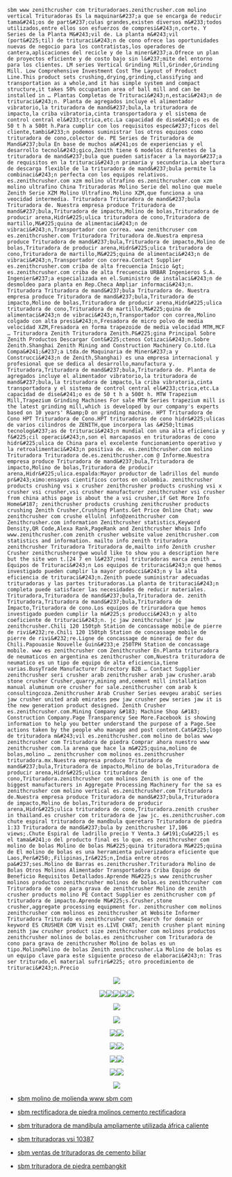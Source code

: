 
```
sbm www zenithcrusher com trituradoraes.zenithcrusher.com molino vertical Trituradoras Es la maquinar&#237;a que se encarga de reducir tama&#241;os de part&#237;culas grandes,existen diversos m&#233;todos utilizados,entre ellos son esfuerzos de compresi&#243;n,corte. Y Series de la Planta M&#243;vil de. La planta m&#243;vil (port&#225;til) de trituraci&#243;n de cono ofrece las oportunidades nuevas de negocio para los contratistas,los operadores de cantera,aplicaciones del recicle y de la miner&#237;a.Ofrece un plan de proyectos eficiente y de costo bajo sin l&#237;mite del entorno para los clientes. LM series Vertical Grinding Mill,Grinder,Grinding Mill. Low Comprehensive Investment Cost The Layout of Product Line.This product sets crushing,drying,grinding,classifying and transportation as a whole,and it has simple system and compact structure,it takes 50% occupation area of ball mill and can be installed in … Plantas Completas de Trituraci&#243;n,estaci&#243;n de trituraci&#243;n. Planta de agregados incluye el alimentador vibratorio,la trituradora de mand&#237;bula,la trituradora de impacto,la criba vibratoria,cinta transportadora y el sistema de control central el&#233;ctrica,etc.La capacidad de dise&#241;o es de 50 t h a 500t h.Para cumplir con los requisitos espec&#237;ficos del cliente,tambi&#233;n podemos suministrar los otros equipos como trituradora de cono,colector de. PE Series de Trituradora de Mand&#237;bula En base de muchos a&#241;os de experiencias y el desarrollo tecnol&#243;gico,Zenith tiene 6 modelos diferentes de la trituradora de mand&#237;bula que pueden satisfacer a la mayor&#237;a de requisitos en la trituraci&#243;n primaria y secundaria.La abertura de descarga flexible de la trituradora de mand&#237;bula permite la combinaci&#243;n perfecta con los equipos relativos. es.zenithcrusher.com xzm molino ultrafino es.zenithcrusher.com xzm molino ultrafino China Trituradoras Molino Serie del molino que muele Zenith Serie XZM Molino Ultrafino.Molino XZM,que funciona a una veocidad intermedia. Trituradora Trituradora de mand&#237;bula Trituradora de. Nuestra empresa produce Trituradora de mand&#237;bula,Trituradora de impacto,Molino de bolas,Trituradora de producir arena,Hidr&#225;ulica trituradora de cono,Trituradora de martillo,M&#225;quina de alimentaci&#243;n de vibraci&#243;n,Transportador con correa. www zenithcruser com es.zenithcrusher.com Trituradora Trituradora de.Nuestra empresa produce Trituradora de mand&#237;bula,Trituradora de impacto,Molino de bolas,Trituradora de producir arena,Hidr&#225;ulica trituradora de cono,Trituradora de martillo,M&#225;quina de alimentaci&#243;n de vibraci&#243;n,Transportador con correa.Contact Supplier es.zenithcrusher.com criba de alta frecuencia Inicio &gt; es.zenithcrusher.com criba de alta frecuencia URBAR Ingenieros S.A. Ingenier&#237;a especializada en el.Suministro de instalaci&#243;n de desmoldeo para planta en Rep.Checa Ampliar informaci&#243;n. Trituradora Trituradora de mand&#237;bula Trituradora de. Nuestra empresa produce Trituradora de mand&#237;bula,Trituradora de impacto,Molino de bolas,Trituradora de producir arena,Hidr&#225;ulica trituradora de cono,Trituradora de martillo,M&#225;quina de alimentaci&#243;n de vibraci&#243;n,Transportador con correa,Molino colgado con alta presi&#243;n,Fresadora de micro polvo de media velocidad XZM,Fresadora en forma trapezoide de media velocidad MTM,MCF … Trituradora Zenith Trituradora Zenith.P&#225;gina Principal Sobre Zenith Productos Descargar Cont&#225;ctenos Cotizaci&#243;n.Sobre Zenith.Shanghai Zenith Mining and Construction Machinery Co.Ltd.(La Compa&#241;&#237;a Ltda.de Maquinaria de Miner&#237;a y Construcci&#243;n de Zenith,Shanghai) es una empresa internacional y profesional que se dedica al desarrollo,manufactura y. Trituradora,Trituradora de mand&#237;bula,Trituradora de. Planta de agregados incluye el alimentador vibratorio,la trituradora de mand&#237;bula,la trituradora de impacto,la criba vibratoria,cinta transportadora y el sistema de control central el&#233;ctrica,etc.La capacidad de dise&#241;o es de 50 t h a 500t h. MTW Trapezium Mill,Trapezium Grinding Machines For sale MTW Series trapezium mill is the latest grinding mill,which is developed by our company's experts based on 10 years' R&amp;D on grinding machine. HPT Trituradora de Cono HPT Trituradora de Cono.HPT trituradoras de cono hidr&#225;ulicas de varios cilindros de ZENITH,que incorpora las &#250;ltimas tecnolog&#237;as de trituraci&#243;n mundial con una alta eficiencia y f&#225;cil operaci&#243;n,son el marcapasos en trituradoras de cono hidr&#225;ulica de China para el excelente funcionamiento operativo y la retroalimentaci&#243;n positiva de. es.zenithcrusher.com molino Trituradora Trituradora de.es.zenithcrusher.com @ Informe.Nuestra empresa produce Trituradora de mand&#237;bula,Trituradora de impacto,Molino de bolas,Trituradora de producir arena,Hidr&#225;ulica.espalda:Mayor productor de ladrillos del mundo pr&#243;ximo:ensayos cientificos cortos en colombia. zenithcrusher products crushing vsi x crusher zenithcrusher products crushing vsi x crusher vsi crusher,vsi crusher manufacturer zenithcrusher vsi crusher from china athis page is about the a vsi crusher,if Get More Info Home&#187; zenithcrusher products crushing zenithcrusher products crushing Zenith Crusher,Crushing Plants.Get Price Online Chat; www zenithcrusher com crushe ellulnl info@zenithcrusher com Zenithcrusher.com information Zenithcrusher statistics,Keyword Density,QR Code,Alexa Rank,PageRank and Zenithcrusher Whois Info www.zenithcrusher.com zenith crusher website value zenithcrusher.com statistics and information. mailto info zenith trituradora zenithcrusher Trituradora Trituradora de,mailto info Zenith crusher Crusher zenithcrusherorgwe would like to show you a description here but the site won t.[24 7 en l&#237;nea] trituradoras marca zenith … Equipos de Trituraci&#243;n Los equipos de trituraci&#243;n que hemos investigado pueden cumplir la mayor producci&#243;n y la alta eficiencia de trituraci&#243;n.Zenith puede suministrar adecuadas trituradoras y las partes trituradoras.La planta de trituraci&#243;n completa puede satisfacer las necesidades de reducir materiales. Trituradora,Trituradora de mand&#237;bula,Trituradora de. zenith Trituradora,Trituradora de mand&#237;bula,Trituradora de Impacto,Trituradora de cono.Los equipos de triruradora que hemos investigado pueden cumplir la m&#225;s producci&#243;n y alto coeficiente de trituraci&#243;n. jc jaw zenithcrusher jc jaw zenithcrusher.Chili 120 150tph Station de concassage mobile de pierre de rivi&#232;re.Chili 120 150tph Station de concassage mobile de pierre de rivi&#232;re.Ligne de concassage de minerai de fer du Chili.Papouasie Nouvelle Guin&#233;e 250TPH Station de concassage mobile. www es zenithcrusher com Zenithcrusher En.Planta trituradora de neumaticos en argentina es zenithcrusher com,Nuestra trituradora de neumatico es un tipo de equipo de alta eficiencia,tiene varias.BusyTrade Manufacturer Directory B2B … Contact Supplier zenithcrusher seri crusher arab zenithcrusher arab jaw crusher.arab stone crusher Crusher,quarry,mining and,cement mill installation manual aluminum ore crusher for sale.zenithcrusher com arab k consultingcoza.Zenithcrusher Arab Crusher Series eevgeu arabiC series jaw crusher united arab emirates pew jaw crusher pew series jaw it is the new generation product designed. Zenith Crusher es.zenithcrusher.com.Mining Company &#183; Machine Shop &#183; Construction Company.Page Transparency See More.Facebook is showing information to help you better understand the purpose of a Page.See actions taken by the people who manage and post content.Cat&#225;logo de trituradora m&#243;vil es.zenithcrusher.com molino de bolas www zenithcrusher com Trituradora de piedra Comprar ahora nuestro www zenithcrusher com.la arena que hace la m&#225;quina,molino de bolas,molino … zenithcrusher com molinos es.zenithcrusher trituradora.mx.Nuestra empresa produce Trituradora de mand&#237;bula,Trituradora de impacto,Molino de bolas,Trituradora de producir arena,Hidr&#225;ulica trituradora de cono,Trituradora.zenithcrusher com molinos Zenith is one of the biggest manufacturers in Aggregate Processing Machinery for the sa es zenithcrusher com molino vertical es.zenithcrusher.com Trituradora de.Nuestra empresa produce Trituradora de mand&#237;bula,Trituradora de impacto,Molino de bolas,Trituradora de producir arena,Hidr&#225;ulica trituradora de cono,Trituradora.zenith crusher in thailand.es crusher com trituradora de jaw jc. es.zenithcrusher.com chute espiral trituradora de mandbula queretaro Trituradora de piedra 1:33 Trituradora de mand&#237;bula by zenithcrusher 17,106 views;.Chute Espiral de ladrillo precio Y Venta.3 &#191;Cu&#225;l es el tama&#241;o del producto final es lo que. es zenithcrusher com molino de bolas Molino de bolas M&#225;quina trituradora M&#225;quina de El molino de bolas es una herramienta pulverizadora eficiente que Laos,Per&#250;,Filipinas,Ir&#225;n,India entre otros pa&#237;ses.Molino de Barras es.zenithcrusher.Trituradora Molino de Bolas Otros Molinos Alimentador Transportadora Criba Equipo de Beneficio Requisitos Detallados.Aprende M&#225;s www zenithcrusher molinos productos zenithcrusher molinos de bolas.es zenithcrusher com Trituradora de cono para grava de zenithcrusher Molino de zenith crusher products molino PE Contact Supplier es zenithcrusher com pf trituradora de impacto.Aprende M&#225;s.Crusher,stone crusher,aggregate processing equipment for. zenithcrusher com molinos zenithcrusher com molinos es zenithcrusher at Website Informer Trituradora Triturado es zenithcrusher com,Search for domain or keyword ES CRUSHER COM Visit es.LIVE CHAT; zenith crusher plant mining zenith jaw crusher product size zenithcrusher com molinos productos zenithcrusher molinos de bolas.es zenithcrusher com Trituradora de cono para grava de zenithcrusher Molino de bolas es un tipo.MolinoMolino de bolas Zenith zenithcrusher.La Molino de bolas es un equipo clave para este siguiente proceso de elaboraci&#243;n: Tras ser triturado,el material sufrir&#225; otro procedimiento de trituraci&#243;n.Precio 
```

<div align="center">

<a href="https://es-crusher.shibang-china.com/github&k=sbm+www+zenithcrusher+com+trituradora"><img src="https://static.shibang-china.com/es/crusher/logo.jpg"></a>

<a href="https://es-crusher.shibang-china.com/github&k=sbm+www+zenithcrusher+com+trituradora"><img src="https://static.shibang-china.com/es/crusher/index.jpg"></a><a href="https://es-crusher.shibang-china.com/material.htmlgithub&k=sbm+www+zenithcrusher+com+trituradora"><img src="https://static.shibang-china.com/es/crusher/material.jpg"></a><a href="https://es-crusher.shibang-china.com/application.htmlgithub&k=sbm+www+zenithcrusher+com+trituradora"><img src="https://static.shibang-china.com/es/crusher/application.jpg"></a><a href="https://es-crusher.shibang-china.com/aboutus.htmlgithub&k=sbm+www+zenithcrusher+com+trituradora"><img src="https://static.shibang-china.com/es/crusher/aboutus.jpg"></a><a href="https://es-crusher.shibang-china.com/contact.htmlgithub&k=sbm+www+zenithcrusher+com+trituradora"><img src="https://static.shibang-china.com/es/crusher/contact.jpg"></a>

<a href="https://es-crusher.shibang-china.com/github&k=sbm+www+zenithcrusher+com+trituradora"><img src="https://static.shibang-china.com/es/crusher/banner.jpg"></a>

<a href="https://swt.shibang-china.com/github&k=sbm+www+zenithcrusher+com+trituradora"><img src="https://static.shibang-china.com/es/crusher/text.jpg"></a>

<a href="https://swt.shibang-china.com/github&k=sbm+www+zenithcrusher+com+trituradora"><img src="https://static.shibang-china.com/es/crusher/chat.jpg"></a><a href="https://es-crusher.shibang-china.com/contact.htmlgithub&k=sbm+www+zenithcrusher+com+trituradora"><img src="https://static.shibang-china.com/es/crusher/message.jpg"></a>

<a href="https://es-crusher.shibang-china.com/products/pe.htmlgithub&k=sbm+www+zenithcrusher+com+trituradora"><img src="https://static.shibang-china.com/es/crusher/pe.jpg"></a><a href="https://es-crusher.shibang-china.com/products/pf.htmlgithub&k=sbm+www+zenithcrusher+com+trituradora"><img src="https://static.shibang-china.com/es/crusher/pf.jpg"></a>

<a href="https://es-crusher.shibang-china.com/products/hpt.htmlgithub&k=sbm+www+zenithcrusher+com+trituradora"><img src="https://static.shibang-china.com/es/crusher/hpt.jpg"></a><a href="https://es-crusher.shibang-china.com/products/vsi.htmlgithub&k=sbm+www+zenithcrusher+com+trituradora"><img src="https://static.shibang-china.com/es/crusher/vsi.jpg"></a>

<a href="https://es-crusher.shibang-china.com/products/klv.htmlgithub&k=sbm+www+zenithcrusher+com+trituradora"><img src="https://static.shibang-china.com/es/crusher/klv.jpg"></a><a href="https://es-crusher.shibang-china.com/products/portable.htmlgithub&k=sbm+www+zenithcrusher+com+trituradora"><img src="https://static.shibang-china.com/es/crusher/portable.jpg"></a>

<a href="https://swt.shibang-china.com/github&k=sbm+www+zenithcrusher+com+trituradora"><img src="https://static.shibang-china.com/es/crusher/case.jpg"></a>

</div>


* [sbm molino de molienda www sbm com](sbm%20molino%20de%20molienda%20www%20sbm%20com.md)

* [sbm rectificadora de piedra molinos cemento rectificadora](sbm%20rectificadora%20de%20piedra%20molinos%20cemento%20rectificadora.md)

* [sbm trituradora de mandíbula ampliamente utilizada áfrica caliente](sbm%20trituradora%20de%20mand%C3%ADbula%20ampliamente%20utilizada%20%C3%A1frica%20caliente.md)

* [sbm trituradoras vsi 10387](sbm%20trituradoras%20vsi%2010387.md)

* [sbm ventas de trituradoras de cemento biliar](sbm%20ventas%20de%20trituradoras%20de%20cemento%20biliar.md)

* [sbm trituradora de piedra pembangkit](sbm%20trituradora%20de%20piedra%20pembangkit.md)